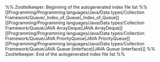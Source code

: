%% Zoottelkeeper: Beginning of the autogenerated index file list  %%
 [[Programming/Programming languages/Java/Data types/Collection Framework/Queue/_Index_of_Queue|_Index_of_Queue]]
 [[Programming/Programming languages/Java/Data types/Collection Framework/Queue/JAVA ArrayDeque|JAVA ArrayDeque]]
 [[Programming/Programming languages/Java/Data types/Collection Framework/Queue/JAVA PriorityQueue|JAVA PriorityQueue]]
 [[Programming/Programming languages/Java/Data types/Collection Framework/Queue/JAVA Queue (interface)|JAVA Queue (interface)]]
%% Zoottelkeeper: End of the autogenerated index file list  %%
